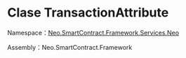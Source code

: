 # Clase TransactionAttribute

Namespace：[Neo.SmartContract.Framework.Services.Neo](../Neo.md)

Assembly：Neo.SmartContract.Framework

